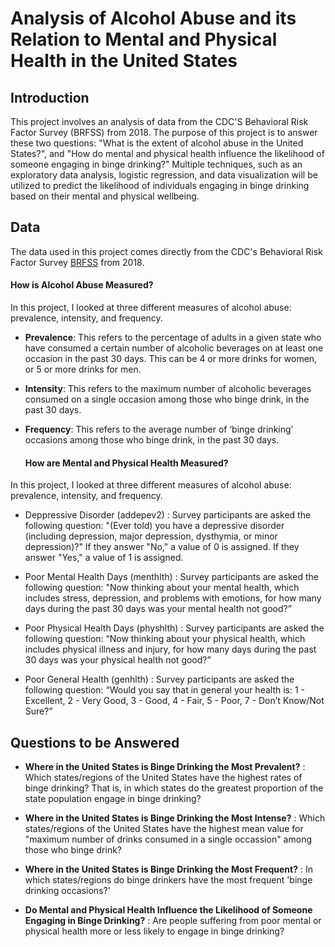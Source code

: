 # Analysis of Alcohol Abuse and its Relation to Mental and Physical Health in the United States


## Introduction

This project involves an analysis of data from the CDC'S Behavioral Risk Factor Survey (BRFSS) from 2018. The purpose of this project is to answer these two questions: "What is the extent of alcohol abuse in the United States?", and "How do mental and physical health influence the likelihood of someone engaging in binge drinking?"  Multiple techniques, such as an exploratory data analysis, logistic regression, and data visualization will be utilized to predict the likelihood of individuals engaging in binge drinking based on their mental and physical wellbeing.
 

## Data

The data used in this project comes directly from the CDC's Behavioral Risk Factor Survey [BRFSS](https://www.cdc.gov/brfss/annual_data/annual_2018.html) from 2018.

#### How is Alcohol Abuse Measured?

In this project, I looked at three different measures of alcohol abuse: prevalence, intensity, and frequency.

* **Prevalence**: This refers to the percentage of adults in a given state who have consumed a certain number of alcoholic beverages on at least one occasion in the past 30 days. This can be 4 or more drinks for women, or 5 or more drinks for men.

* **Intensity**: This refers to the maximum number of alcoholic beverages consumed on a single occasion among those who binge drink, in the past 30 days.

* **Frequency**: This refers to the average number of ‘binge drinking’ occasions among those who binge drink, in the past 30 days.

  #### How are Mental and Physical Health Measured?

In this project, I looked at three different measures of alcohol abuse: prevalence, intensity, and frequency.

* Deppressive Disorder (addepev2) : Survey participants are asked the following question: "(Ever told) you have a depressive disorder (including depression, major depression, dysthymia, or minor depression)?" If they answer "No," a value of 0 is assigned. If they answer "Yes," a value of 1 is assigned.

* Poor Mental Health Days (menthlth) : Survey participants are asked the following question: "Now thinking about your mental health, which includes stress, depression, and problems with emotions, for how many days during the past 30 days was your mental health not good?”

* Poor Physical Health Days (physhlth) : Survey participants are asked the following question: “Now thinking about your physical health, which includes physical illness and injury, for how many days during the past 30 days was your physical health not good?”

* Poor General Health (genhlth) : Survey participants are asked the following question: “Would you say that in general your health is: 1 - Excellent, 2 - Very Good, 3 - Good, 4 - Fair, 5 - Poor, 7 - Don’t Know/Not Sure?”


## Questions to be Answered

* **Where in the United States is Binge Drinking the Most Prevalent?** : Which states/regions of the United States have the highest rates of binge drinking? That is, in which states do the greatest proportion of the state population engage in binge drinking?

* **Where in the United States is Binge Drinking the Most Intense?** : Which states/regions of the United States have the highest mean value for "maximum number of drinks consumed in a single occassion" among those who binge drink?

* **Where in the United States is Binge Drinking the Most Frequent?** : In which states/regions do binge drinkers have the most frequent 'binge drinking occasions?'

* **Do Mental and Physical Health Influence the Likelihood of Someone Engaging in Binge Drinking?** : Are people suffering from poor mental or physical health more or less likely to engage in binge drinking?

